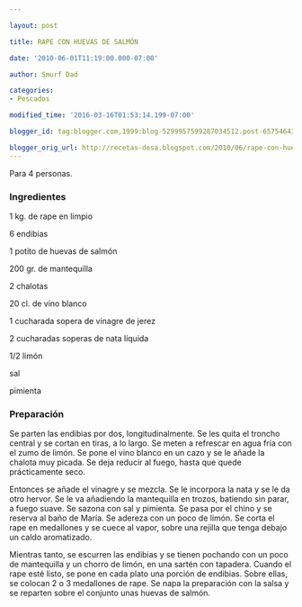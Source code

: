 ```yaml
---

layout: post

title: RAPE CON HUEVAS DE SALMÓN

date: '2010-06-01T11:19:00.000-07:00'

author: Smurf Dad

categories:
- Pescados

modified_time: '2016-03-16T01:53:14.199-07:00'

blogger_id: tag:blogger.com,1999:blog-5299957599287034512.post-6575464342084155620

blogger_orig_url: http://recetas-desa.blogspot.com/2010/06/rape-con-huevas-de-salmon.html
---
```


Para 4 personas.

<h3>Ingredientes</h3>

1 kg. de rape en limpio

6 endibias

1 potito de huevas de salmón

200 gr. de mantequilla

2 chalotas

20 cl. de vino blanco

1 cucharada sopera de vinagre de jerez

2 cucharadas soperas de nata líquida

1/2 limón

sal

pimienta

<h3>Preparación</h3>

Se parten las endibias por dos, longitudinalmente. Se les quita el troncho central y se cortan en tiras, a lo largo. Se meten a refrescar en agua fría con el zumo de limón. Se pone el vino blanco en un cazo y se le añade la chalota muy picada. Se deja reducir al fuego, hasta que quede prácticamente seco.

Entonces se añade el vinagre y se mezcla. Se le incorpora la nata y se le da otro hervor. Se le va añadiendo la mantequilla en trozos, batiendo sin parar, a fuego suave. Se sazona con sal y pimienta. Se pasa por el chino y se reserva al baño de María. Se adereza con un poco de limón. Se corta el rape en medallones y se cuece al vapor, sobre una rejilla que tenga debajo un caldo aromatizado.

Mientras tanto, se escurren las endibias y se tienen pochando con un poco de mantequilla y un chorro de limón, en una sartén con tapadera. Cuando el rape esté listo, se pone en cada plato una porción de endibias. Sobre ellas, se colocan 2 o 3 medallones de rape. Se napa la preparación con la salsa y se reparten sobre el conjunto unas huevas de salmón.